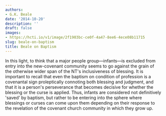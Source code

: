 ```yaml
---
authors:
- G.K. Beale
date: '2014-10-20'
description: ''
draft: false
images:
- https://hcti.io/v1/image/2f1903bc-ce0f-4a47-8ee6-4ece08b11715
slug: beale-on-baptism
title: Beale on Baptism
---
```


In this light, to think that a major people group—infants—is excluded from entry into the new-covenant community seems to go against the grain of the otherwise wider span of the NT's inclusiveness of blessing. It is important to recall that even the baptism on condition of profession is a covenantal sign proleptically connoting both blessing and judgment, and that it is a person's perseverance that becomes decisive for whether the blessing or the curse is applied. Thus, infants are considered not definitively 'saved' by baptism, but rather to be entering into the sphere where blessings or curses can come upon them depending on their response to the revelation of the covenant church community in which they grow up.